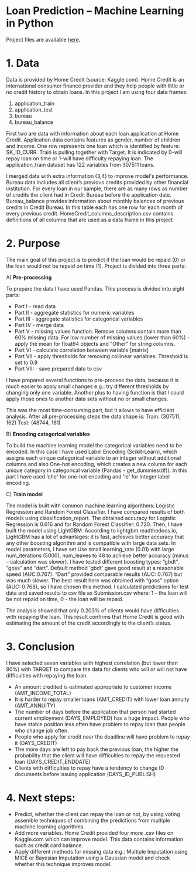 # **Loan Prediction – Machine Learning in Python**
Project files are available [here](https://drive.google.com/drive/folders/1L5Sk9Y2J-xP_1sF-C7KZfhckRplT5FUq?usp=sharing).
# 1.	**Data**
Data is provided by Home Credit (source: Kaggle.com).  Home Credit is an international consumer finance provider and they help people with little or no credit history to obtain loans.
In this project I am using four data frames:
1)	application_train
2)	application_test
3)	bureau
4)	bureau_balance

First two are data with information about each loan application at Home Credit. Application data contains features as gender, number of children and income. One row represents one loan which is identified by feature: SK_ID_CURR. Train is pulling together with Target. It is indicated by 0-will repay loan on time or 1-will have difficulty repaying loan. The application_train dataset has 122 variables from 307511 loans.

I merged data with extra information (3,4) to improve model's performance. Bureau data includes all client’s previous credits provided by other financial institution. For every loan in our sample, there are as many rows as number of credits the client had in Credit Bureau before the application date. Bureau_balance provides information about monthly balances of previous credits in Credit Bureau. In this table each has one row for each month of every previous credit.
HomeCredit_columns_description.csv contains definitions of all columns that are used as a data frame in this project
# 2.	Purpose

The main goal of this project is to predict if the loan would be repaid (0) or the loan would not be repaid on time (1).
Project is divided into three parts:

A)	**Pre-processing**

To prepare the data I have used Pandas.  This process is divided into eight parts:
-	Part I - read data
-	Part II - aggregate statistics for numeric variables
-	Part III - aggregate statistics for categorical variables
-	Part IV - merge data
-	Part V - missing values function: Remove columns contain more than 60% missing data. For low number of missing values (lower than 60%) - apply the mean for float64 objects and "Other" for string columns.
-	Part VI - calculate correlation between variable [matrix]
- Part VII - apply thresholds for removing collinear variables: Threshold is set to 0.9
-	Part VIII - save prepared data to csv

I have prepared several functions to pre-process the data, because it is much easier to apply small changes e.g.: try different thresholds by changing only one variable. Another plus to having function is that I could apply those ones to another data sets without no or small changes.

This was the most time-consuming part, but it allows to have efficient analysis.
After all pre-processing steps the data shape is:
Train: (307511, 162)
Test: (48744, 161)

B)	**Encoding categorical variables**

To build the machine learning model the categorical variables need to be encoded. In this case I have used Label Encoding (Scikit-Learn), which assigns each unique categorical variable to an integer without additional columns and also One-hot encoding, which creates a new column for each unique category in categorical variable (Pandas - get_dummies(df)). In this part I have used ‘ohe' for one-hot encoding and 'le' for integer label encoding.

C)	**Train model**

The model is built with common machine learning algorithms: Logistic Regression and Random Forest Classifier. I have compared results of both models using classification_report. The obtained accuracy for Logistic Regression is 0.616 and for Random Forest Classifier: 0.720.
Then, I have built the model using LightGBM. According to lightgbm.readthedocs.io, LightGBM has a lot of advantages: it is fast, achieves better accuracy that any other boosting algorithm and is compatible with large data sets.
In model parameters, I have set Use small learning_rate (0.01) with large num_iterations (5000), num_leaves to 48 to achieve better accuracy (minus – calculation was slower). I have tested different boosting types: “gbdt”, “goss” and “dart”. Default method 'gbdt' gave good result at a reasonable speed (AUC:0.767). “Dart” provided comparable results (AUC: 0.767) but was much slower. The best result here was obtained with “goss” option (AUC: 0.768), so I have chosen this method.
I calculated predictions for test data and saved results to csv file as Submission.csv where:
1 - the loan will be not repaid on time,
0 - the loan will be repaid.

The analysis showed that only 0.203% of clients would have difficulties with repaying the loan. This result confirms that Home Credit is good with estimating the amount of the credit accordingly to the client’s status.

# 3.	**Conclusion**

I have selected seven variables with highest correlation (but lower than 90%) with TARGET to compare the data for clients who will or will not have difficulties with repaying the loan.
-	An amount credited is estimated appropriate to customer income (AMT_INCOME_TOTAL)
-	It is harder to repay smaller loans (AMT_CREDIT) with lower loan annuity (AMT_ANNUITY)
-	The number of days before the application that person had started current employment (DAYS_EMPLOYED) has a huge impact. People who have stable position less often have problem to repay loan than people who change job often.
-	People who apply for credit near the deadline will have problem to repay it (DAYS_CREDIT)
-	The more days are left to pay back the previous loan, the higher the probability that the client will have difficulties to repay the requested loan (DAYS_CREDIT_ENDDATE)
-	Clients with difficulties to repay have a tendency to change ID documents before issuing application (DAYS_ID_PUBLISH)

# 4.	**Next steps:**
-	Predict, whether the client can repay the loan or not, by using voting assemble techniques of combining the predictions from multiple machine learning algorithms.
-	Add more variables. Home Credit provided four more .csv files on Kaggle.com which can improve model. This data contains information such as credit card balance.
-	Apply different methods for missing data e.g.: Multiple Imputation using MICE or Bayesian Imputation using a Gaussian model and check whether this technique improves model.
